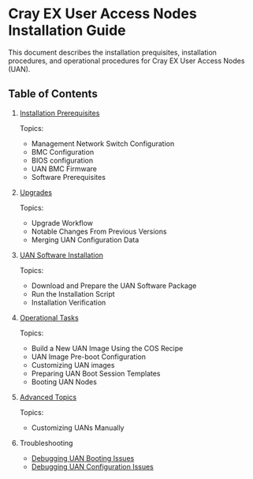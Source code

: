 # Cray EX User Access Nodes Installation Guide

This document describes the installation prequisites, installation procedures,
and operational procedures for Cray EX User Access Nodes (UAN).

## Table of Contents

1. [Installation Prerequisites](portal/developer-portal/installation_prereqs/Prepare_for_UAN_Product_Installation.md)

    Topics:
    * Management Network Switch Configuration
    * BMC Configuration
    * BIOS configuration
    * UAN BMC Firmware
    * Software Prerequisites

1. [Upgrades](./portal/developer-portal/upgrade/Upgrades.md)

    Topics:

    * Upgrade Workflow
    * Notable Changes From Previous Versions
    * Merging UAN Configuration Data

1. [UAN Software Installation](portal/developer-portal/install/Install_the_UAN_Product_Stream.md)

    Topics:
    * Download and Prepare the UAN Software Package
    * Run the Installation Script
    * Installation Verification

1. [Operational Tasks](portal/developer-portal/operations/Build_a_New_UAN_Image_Using_the_COS_Recipe.md)

    Topics:
    * Build a New UAN Image Using the COS Recipe
    * UAN Image Pre-boot Configuration
    * Customizing UAN images
    * Preparing UAN Boot Session Templates
    * Booting UAN Nodes

1. [Advanced Topics](portal/developer-portal/advanced/Customizing_UAN_Images_Manually.md)

    Topics:
    * Customizing UANs Manually

1. Troubleshooting

    * [Debugging UAN Booting Issues](portal/developer-portal/troubleshooting/Troubleshoot_UAN_Boot_Issues.md)
    * [Debugging UAN Configuration Issues](portal/developer-portal/troubleshooting/Troubleshoot_UAN_CFS_and_Network_Configuration_Issues.md)
